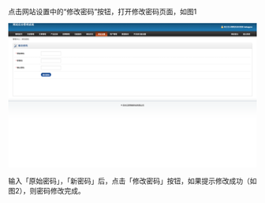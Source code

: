 点击网站设置中的“修改密码”按钮，打开修改密码页面，如图1

![修改密码](/part1/img/password-1.png "图1")


输入「原始密码」，「新密码」后，点击「修改密码」按钮，如果提示修改成功（如图2），则密码修改完成。




